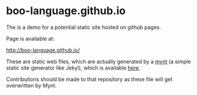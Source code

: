 boo-language.github.io
======================

The is a demo for a potential static site hosted on github pages.

Page is available at:

http://boo-language.github.io/

These are static web files, which are actually generated by a [mynt](http://mynt.uhnomoli.com/) (a simple static site generator like Jekyl), which is available [here](https://github.com/boo-language/website_mynt_project).

Contributions should be made to that repository as these file will get overwritten by Mynt.